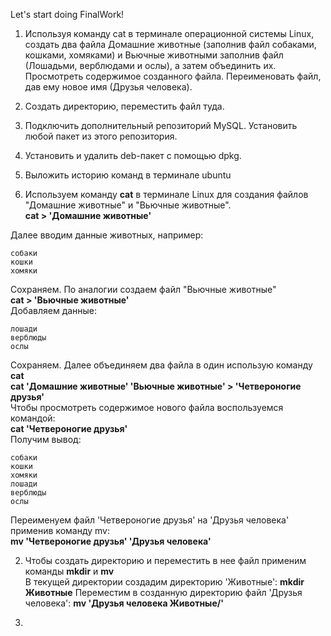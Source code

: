 Let's start doing FinalWork!

1. Используя команду cat в терминале операционной системы Linux, создать
два файла Домашние животные (заполнив файл собаками, кошками,
хомяками) и Вьючные животными заполнив файл (Лошадьми, верблюдами и
ослы), а затем объединить их. Просмотреть содержимое созданного файла.
Переименовать файл, дав ему новое имя (Друзья человека).
2. Создать директорию, переместить файл туда.
3. Подключить дополнительный репозиторий MySQL. Установить любой пакет
из этого репозитория.
4. Установить и удалить deb-пакет с помощью dpkg.
5. Выложить историю команд в терминале ubuntu

1. Используем команду **cat** в терминале Linux для создания файлов "Домашние животные" и "Вьючные животные".  
**cat > 'Домашние животные'**

Далее вводим данные животных, например:
```
собаки
кошки 
хомяки
```
Сохраняем. По аналогии создаем файл "Вьючные животные"   
**cat > 'Вьючные животные'**  
Добавляем данные:
```
лошади
верблюды 
ослы
```
Сохраняем. Далее объединяем два файла в один использую команду **cat**  
**cat 'Домашние животные' 'Вьючные животные' >  'Четвероногие друзья'**  
Чтобы просмотреть содержимое нового файла воспользуемся командой:  
**cat 'Четвероногие друзья'**  
Получим вывод:
```
собаки
кошки 
хомяки
лошади
верблюды 
ослы
```
Переименуем файл 'Четвероногие друзья' на 'Друзья человека' применив команду mv:   
**mv 'Четвероногие друзья' 'Друзья человека'**

2. Чтобы создать директорию и переместить в нее файл применим команды **mkdir** и **mv**  
В текущей директории создадим директорию 'Животные': **mkdir Животные**
Переместим в созданную директорию файл 'Друзья человека': **mv 'Друзья человека Животные/'**

3.
